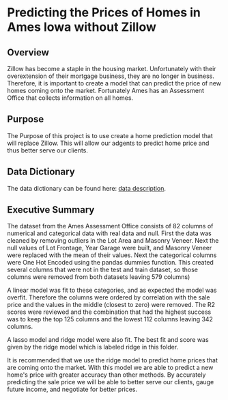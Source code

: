 # Predicting the Prices of Homes in Ames Iowa without Zillow 
## Overview 
Zillow has become a staple in the housing market.  Unfortunately with their overextension of their mortgage business, they are no longer in business.  Therefore, it is important to create a model that can predict the price of new homes coming onto the market.  Fortunately Ames has an Assessment Office that collects information on all homes.  
## Purpose 
The Purpose of this project is to use create a home prediction model that will replace Zillow.  This will allow our adgents to predict home price and thus better serve our clients.  
## Data Dictionary 
The data dictionary can be found here:  [data description](http://jse.amstat.org/v19n3/decock/DataDocumentation.txt).
## Executive Summary
The dataset from the Ames Assessment Office consists of 82 columns of numerical and categorical data with real data and null.  First the data was cleaned by removing outliers in the Lot Area and Masonry Veneer.  Next the null values of Lot Frontage, Year Garage were built, and Masonry Veneer were replaced with the mean of their values.  Next the categorical columns were One Hot Encoded using the pandas dummies function.  This created several columns that were not in the test and train dataset, so those columns were removed from both datasets leaving 579 columns) 

A linear model was fit to these categories, and as expected the model was overfit.  Therefore the columns were ordered by correlation with the sale price and the values in the middle (closest to zero) were removed.  The R2 scores were reviewed and the combination that had the highest success was to keep the top 125 columns and the lowest 112 columns leaving 342 columns.  

A lasso model and ridge model were also fit. The best fit and score was given by the ridge model which is labeled ridge in this folder.  

It is recommended that we use the ridge model to predict home prices that are coming onto the market.  With this model we are able to predict a new home's price with greater accuracy than other methods.  By accurately predicting the sale price we will be able to better serve our clients, gauge future income, and negotiate for better prices. 
